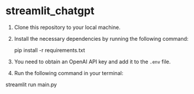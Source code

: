 # streamlit_chatgpt

1. Clone this repository to your local machine.
2. Install the necessary dependencies by running the following command:

 
   pip install -r requirements.txt
   
3. You need to obtain an OpenAI API key and add it to the `.env` file.


4. Run the following command in your terminal:


streamlit run main.py
